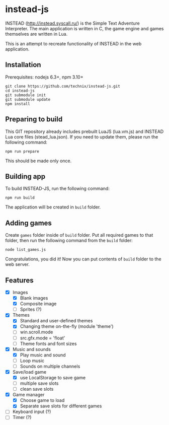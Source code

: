 # instead-js
INSTEAD (http://instead.syscall.ru/) is the Simple Text Adventure Interpreter. 
The main application is written in C, the game engine and games themselves are written in Lua.

This is an attempt to recreate functionality of INSTEAD in the web application.

## Installation

Prerequisites: nodejs 6.3+, npm 3.10+

    git clone https://github.com/technix/instead-js.git
    cd instead-js
    git submodule init
    git submodule update
    npm install

## Preparing to build

This GIT repository already includes prebuilt LuaJS (lua.vm.js) and INSTEAD Lua core files (stead_lua.json). If you need to update them,
please run the following command:

    npm run prepare
    
This should be made only once.

## Building app

To build INSTEAD-JS, run the following command:

    npm run build
    
The application will be created in `build` folder.

## Adding games

Create `games` folder inside of `build` folder. Put all required games to that folder, then run the following command from the `build` folder:

    node list_games.js

Congratulations, you did it! Now you can put contents of `build` folder to the web server.

## Features

- [x] Images
    - [x] Blank images
    - [x] Composite image
    - [ ] Sprites (?)
- [x] Themes
    - [x] Standard and user-defined themes
    - [x] Changing theme on-the-fly (module 'theme')
    - [ ] win.scroll.mode
    - [ ] src.gfx.mode = 'float'
    - [ ] Theme fonts and font sizes
- [x] Music and sounds
    - [x] Play music and sound
    - [ ] Loop music
    - [ ] Sounds on multiple channels
- [x] Save/load game
    - [x] use LocalStorage to save game
    - [ ] multiple save slots
    - [ ] clean save slots
- [x] Game manager
    - [x] Choose game to load
    - [x] Separate save slots for different games
- [ ] Keyboard input (?)
- [ ] Timer (?)
